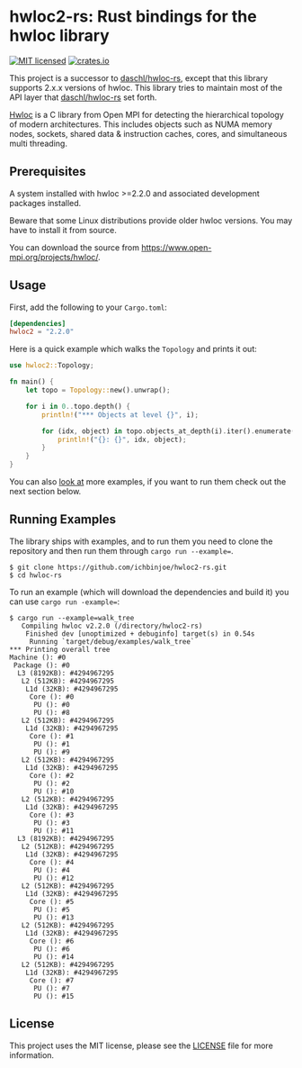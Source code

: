 # hwloc2-rs: Rust bindings for the hwloc library

[![MIT licensed](https://img.shields.io/badge/license-MIT-blue.svg)](./LICENSE)
[![crates.io](http://meritbadge.herokuapp.com/hwloc2)](https://crates.io/crates/hwloc2)

This project is a successor to
[daschl/hwloc-rs](https://github.com/daschl/hwloc-rs), except that this library
supports 2.x.x versions of hwloc. This library tries to maintain most of the
API layer that [daschl/hwloc-rs](https://github.com/daschl/hwloc-rs) set forth.


[Hwloc](http://www.open-mpi.org/projects/hwloc) is a C library from Open MPI
for detecting the hierarchical topology of modern architectures. This includes
objects such as NUMA memory nodes, sockets, shared data & instruction caches,
cores, and simultaneous multi threading.

## Prerequisites

A system installed with hwloc >=2.2.0 and associated development packages installed.

Beware that some Linux distributions provide older hwloc versions. You may have
to install it from source.

You can download the source from <https://www.open-mpi.org/projects/hwloc/>.

## Usage

First, add the following to your `Cargo.toml`:

```toml
[dependencies]
hwloc2 = "2.2.0"
```

Here is a quick example which walks the `Topology` and prints it out:

```rust
use hwloc2::Topology;

fn main() {
	let topo = Topology::new().unwrap();

	for i in 0..topo.depth() {
		println!("*** Objects at level {}", i);

		for (idx, object) in topo.objects_at_depth(i).iter().enumerate() {
			println!("{}: {}", idx, object);
		}
	}
}
```

You can also [look at](https://github.com/ichbinjoe/hwloc2-rs/tree/master/examples)
more examples, if you want to run them check out the next section below.

## Running Examples
The library ships with examples, and to run them you need to clone the repository
and then run them through `cargo run --example=`.

```text
$ git clone https://github.com/ichbinjoe/hwloc2-rs.git
$ cd hwloc-rs
```

To run an example (which will download the dependencies and build it) you can
use `cargo run -example=`:

```text
$ cargo run --example=walk_tree
   Compiling hwloc v2.2.0 (/directory/hwloc2-rs)
    Finished dev [unoptimized + debuginfo] target(s) in 0.54s
     Running `target/debug/examples/walk_tree`
*** Printing overall tree
Machine (): #0
 Package (): #0
  L3 (8192KB): #4294967295
   L2 (512KB): #4294967295
    L1d (32KB): #4294967295
     Core (): #0
      PU (): #0
      PU (): #8
   L2 (512KB): #4294967295
    L1d (32KB): #4294967295
     Core (): #1
      PU (): #1
      PU (): #9
   L2 (512KB): #4294967295
    L1d (32KB): #4294967295
     Core (): #2
      PU (): #2
      PU (): #10
   L2 (512KB): #4294967295
    L1d (32KB): #4294967295
     Core (): #3
      PU (): #3
      PU (): #11
  L3 (8192KB): #4294967295
   L2 (512KB): #4294967295
    L1d (32KB): #4294967295
     Core (): #4
      PU (): #4
      PU (): #12
   L2 (512KB): #4294967295
    L1d (32KB): #4294967295
     Core (): #5
      PU (): #5
      PU (): #13
   L2 (512KB): #4294967295
    L1d (32KB): #4294967295
     Core (): #6
      PU (): #6
      PU (): #14
   L2 (512KB): #4294967295
    L1d (32KB): #4294967295
     Core (): #7
      PU (): #7
      PU (): #15
```

## License
This project uses the MIT license, please see the
[LICENSE](https://github.com/ichbinjoe/hwloc2-rs/blob/master/LICENSE) file for
more information.
